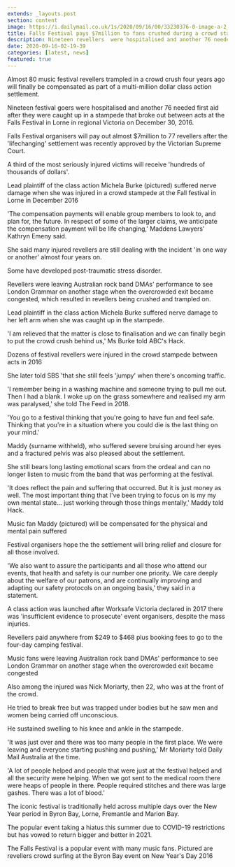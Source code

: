 ```yaml
---
extends: _layouts.post
section: content
image: https://i.dailymail.co.uk/1s/2020/09/16/00/33230376-0-image-a-2_1600211734255.jpg 
title: Falls Festival pays $7million to fans crushed during a crowd stampede in class action 
description: Nineteen revellers  were hospitalised and another 76 needed first aid after they were caught up in a stampede that broke out at the Falls Festival in Lorne in regional Victoria on December 30, 2016. 
date: 2020-09-16-02-19-39 
categories: [latest, news] 
featured: true 
--- 
```

Almost 80 music festival revellers trampled in a crowd crush four years ago will finally be compensated as part of a multi-million dollar class action settlement.

Nineteen festival goers were hospitalised and another 76 needed first aid after they were caught up in a stampede that broke out between acts at the Falls Festival in Lorne in regional Victoria on December 30, 2016.

Falls Festival organisers will pay out almost $7million to 77 revellers after the 'lifechanging' settlement was recently approved by the Victorian Supreme Court. 

A third of the most seriously injured victims will receive 'hundreds of thousands of dollars'. 

Lead plaintiff of the class action Michela Burke (pictured) suffered nerve damage when she was injured in a crowd stampede at the Fall festival in Lorne in December 2016

'The compensation payments will enable group members to look to, and plan for, the future. In respect of some of the larger claims, we anticipate the compensation payment will be life changing,' Maddens Lawyers' Kathryn Emeny said. 

She said many injured revellers are still dealing with the incident 'in one way or another' almost four years on.

Some have developed post-traumatic stress disorder.

Revellers were leaving Australian rock band DMAs' performance to see London Grammar on another stage when the overcrowded exit became congested, which resulted in revellers being crushed and trampled on.  

Lead plaintiff in the class action Michela Burke suffered nerve damage to her left arm when she was caught up in the stampede.  

'I am relieved that the matter is close to finalisation and we can finally begin to put the crowd crush behind us,' Ms Burke told ABC's Hack.  

Dozens of festival revellers were injured in the crowd stampede between acts in 2016

She later told SBS 'that she still feels 'jumpy' when there's oncoming traffic. 

'I remember being in a washing machine and someone trying to pull me out. Then I had a blank. I woke up on the grass somewhere and realised my arm was paralysed,' she told The Feed in 2018.

'You go to a festival thinking that you're going to have fun and feel safe. Thinking that you're in a situation where you could die is the last thing on your mind.'  

Maddy (surname withheld), who suffered severe bruising around her eyes and a fractured pelvis was also pleased about the settlement.

She still bears long lasting emotional scars from the ordeal and can no longer listen to music from the band that was performing at the festival.

'It does reflect the pain and suffering that occurred. But it is just money as well. The most important thing that I've been trying to focus on is my my own mental state... just working through those things mentally,' Maddy told Hack.

Music fan Maddy (pictured) will be compensated for the physical and mental pain suffered

Festival organisers hope the the settlement will bring relief and closure for all those involved.

'We also want to assure the participants and all those who attend our events, that health and safety is our number one priority. We care deeply about the welfare of our patrons, and are continually improving and adapting our safety protocols on an ongoing basis,' they said in a statement. 

A class action was launched after Worksafe Victoria declared in 2017 there was 'insufficient evidence to prosecute' event organisers, despite the mass injuries.

Revellers paid anywhere from $249 to $468 plus booking fees to go to the four-day camping festival. 

Music fans were leaving Australian rock band DMAs' performance to see London Grammar on another stage when the overcrowded exit became congested

Also among the injured was Nick Moriarty, then 22, who was at the front of the crowd. 

He tried to break free but was trapped under bodies but he saw men and women being carried off unconscious.

He sustained swelling to his knee and ankle in the stampede.

'It was just over and there was too many people in the first place. We were leaving and everyone starting pushing and pushing,' Mr Moriarty told Daily Mail Australia at the time.

'A lot of people helped and people that were just at the festival helped and all the security were helping. When we got sent to the medical room there were heaps of people in there. People required stitches and there was large gashes. There was a lot of blood.'  

The iconic festival is traditionally held across multiple days over the New Year period in Byron Bay, Lorne, Fremantle and Marion Bay.

The popular event taking a hiatus this summer due to COVID-19 restrictions but has vowed to return bigger and better in 2021.

The Falls Festival is a popular event with many music fans. Pictured are revellers crowd surfing at the Byron Bay event on New Year's Day 2016


